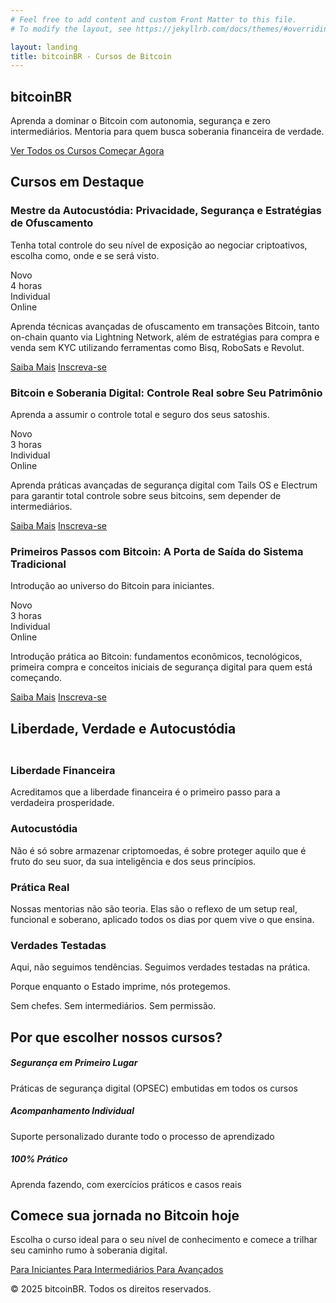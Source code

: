 ```yaml
---
# Feel free to add content and custom Front Matter to this file.
# To modify the layout, see https://jekyllrb.com/docs/themes/#overriding-theme-defaults

layout: landing
title: bitcoinBR - Cursos de Bitcoin
---
```


<!-- Navigation Buttons -->
<div class="position-fixed top-0 end-0 p-3" style="z-index: 1000;">
    <div class="d-flex gap-2">
        <a href="/" class="btn btn-primary rounded-circle" title="Home">
            <i class="bi bi-house-fill"></i>
        </a>
        <a href="/cursos/" class="btn btn-primary rounded-circle" title="Cursos">
            <i class="bi bi-book-fill"></i>
        </a>
        <a href="/contato" class="btn btn-primary rounded-circle" title="Contato">
            <i class="bi bi-envelope-fill"></i>
        </a>
        <a href="/agenda" class="btn btn-primary rounded-circle" title="Agenda">
            <i class="bi bi-calendar-check-fill"></i>
        </a>
        <a href="https://wa.me/5511930501186?text=" class="btn btn-primary rounded-circle" title="WhatsApp" target="_blank" rel="noopener noreferrer">
            <i class="bi bi-whatsapp"></i>
        </a>
    </div>
</div>

<!-- Hero Section -->
<section class="hero">
    <div class="container">
        <div class="row align-items-center">
            <div class="col-lg-8">
                <h1 class="display-4 fw-bold mb-4">bitcoinBR</h1>
                <p class="lead mb-4">Aprenda a dominar o Bitcoin com autonomia, segurança e zero intermediários. Mentoria para quem busca soberania financeira de verdade.</p>
                <div class="d-flex gap-3 justify-content-center">
                    <a href="/cursos/" class="btn btn-light btn-lg">
                        <i class="bi bi-book-fill me-2"></i>Ver Todos os Cursos
                    </a>
                    <a href="/cursos/primeiros-passos/" class="btn btn-outline-light btn-lg">
                        <i class="bi bi-rocket-takeoff-fill me-2"></i>Começar Agora
                    </a>
                </div>
            </div>
        </div>
    </div>
</section>

<!-- Featured Course Section -->
<section class="py-5">
    <div class="container">
        <h2 class="section-title">Cursos em Destaque</h2>
        <div class="row g-4">
            <div class="col-lg-4">
                <div class="card feature-card h-100">
                    <div class="card-body">
                        <div class="d-flex justify-content-between align-items-start mb-3">
                            <div>
                                <h3 class="h4 mb-2">Mestre da Autocustódia: Privacidade, Segurança e Estratégias de Ofuscamento</h3>
                                <p class="text-muted mb-3">Tenha total controle do seu nível de exposição ao negociar criptoativos, escolha como, onde e se será visto.</p>
                            </div>
                            <span class="badge bg-primary">Novo</span>
                        </div>
                        <div class="d-flex gap-3 mb-4">
                            <div class="d-flex align-items-center">
                                <i class="bi bi-clock text-primary me-2"></i>
                                <span>4 horas</span>
                            </div>
                            <div class="d-flex align-items-center">
                                <i class="bi bi-person-check text-primary me-2"></i>
                                <span>Individual</span>
                            </div>
                            <div class="d-flex align-items-center">
                                <i class="bi bi-laptop text-primary me-2"></i>
                                <span>Online</span>
                            </div>
                        </div>
                        <p class="mb-4">Aprenda técnicas avançadas de ofuscamento em transações Bitcoin, tanto on-chain quanto via Lightning Network, além de estratégias para compra e venda sem KYC utilizando ferramentas como Bisq, RoboSats e Revolut.</p>
                        <div class="d-flex gap-2">
                            <a href="/cursos/mestre-autocustodia/" class="btn btn-outline-primary">Saiba Mais</a>
                            <a href="#" class="btn btn-primary" target="_blank" rel="noopener noreferrer">
                                <i class="bi bi-credit-card me-2"></i>Inscreva-se
                            </a>
                        </div>
                    </div>
                </div>
            </div>
            <div class="col-lg-4">
                <div class="card feature-card h-100">
                    <div class="card-body">
                        <div class="d-flex justify-content-between align-items-start mb-3">
                            <div>
                                <h3 class="h4 mb-2">Bitcoin e Soberania Digital: Controle Real sobre Seu Patrimônio</h3>
                                <p class="text-muted mb-3">Aprenda a assumir o controle total e seguro dos seus satoshis.</p>
                            </div>
                            <span class="badge bg-primary">Novo</span>
                        </div>
                        <div class="d-flex gap-3 mb-4">
                            <div class="d-flex align-items-center">
                                <i class="bi bi-clock text-primary me-2"></i>
                                <span>3 horas</span>
                            </div>
                            <div class="d-flex align-items-center">
                                <i class="bi bi-person-check text-primary me-2"></i>
                                <span>Individual</span>
                            </div>
                            <div class="d-flex align-items-center">
                                <i class="bi bi-laptop text-primary me-2"></i>
                                <span>Online</span>
                            </div>
                        </div>
                        <p class="mb-4">Aprenda práticas avançadas de segurança digital com Tails OS e Electrum para garantir total controle sobre seus bitcoins, sem depender de intermediários.</p>
                        <div class="d-flex gap-2">
                            <a href="/cursos/soberania-digital/" class="btn btn-outline-primary">Saiba Mais</a>
                            <a href="https://pay.kiwify.com.br/muDY1bX" class="btn btn-primary" target="_blank" rel="noopener noreferrer">
                                <i class="bi bi-credit-card me-2"></i>Inscreva-se
                            </a>
                        </div>
                    </div>
                </div>
            </div>
            <div class="col-lg-4">
                <div class="card feature-card h-100">
                    <div class="card-body">
                        <div class="d-flex justify-content-between align-items-start mb-3">
                            <div>
                                <h3 class="h4 mb-2">Primeiros Passos com Bitcoin: A Porta de Saída do Sistema Tradicional</h3>
                                <p class="text-muted mb-3">Introdução ao universo do Bitcoin para iniciantes.</p>
                            </div>
                            <span class="badge bg-primary">Novo</span>
                        </div>
                        <div class="d-flex gap-3 mb-4">
                            <div class="d-flex align-items-center">
                                <i class="bi bi-clock text-primary me-2"></i>
                                <span>3 horas</span>
                            </div>
                            <div class="d-flex align-items-center">
                                <i class="bi bi-person-check text-primary me-2"></i>
                                <span>Individual</span>
                            </div>
                            <div class="d-flex align-items-center">
                                <i class="bi bi-laptop text-primary me-2"></i>
                                <span>Online</span>
                            </div>
                        </div>
                        <p class="mb-4">Introdução prática ao Bitcoin: fundamentos econômicos, tecnológicos, primeira compra e conceitos iniciais de segurança digital para quem está começando.</p>
                        <div class="d-flex gap-2">
                            <a href="/cursos/primeiros-passos/" class="btn btn-outline-primary">Saiba Mais</a>
                            <a href="https://pay.kiwify.com.br/eELr40t" class="btn btn-primary" target="_blank" rel="noopener noreferrer">
                                <i class="bi bi-credit-card me-2"></i>Inscreva-se
                            </a>
                        </div>
                    </div>
                </div>
            </div>
        </div>
    </div>
</section>

<!-- Manifesto Section -->
<section class="py-5 bg-dark text-white">
    <div class="container">
        <div class="row justify-content-center">
            <div class="col-lg-10">
                <div class="text-center mb-5">
                    <h2 class="display-4 fw-bold mb-3">Liberdade, Verdade e Autocustódia</h2>
                    <div class="divider mx-auto"></div>
                </div>
                <div class="row g-4">
                    <div class="col-md-6">
                        <div class="manifesto-card p-4 h-100">
                            <div class="d-flex align-items-start mb-3">
                                <i class="bi bi-shield-check text-primary fs-1 me-3"></i>
                                <div>
                                    <h3 class="h4 mb-3">Liberdade Financeira</h3>
                                    <p class="mb-0">Acreditamos que a liberdade financeira é o primeiro passo para a verdadeira prosperidade.</p>
                                </div>
                            </div>
                        </div>
                    </div>
                    <div class="col-md-6">
                        <div class="manifesto-card p-4 h-100">
                            <div class="d-flex align-items-start mb-3">
                                <i class="bi bi-key text-primary fs-1 me-3"></i>
                                <div>
                                    <h3 class="h4 mb-3">Autocustódia</h3>
                                    <p class="mb-0">Não é só sobre armazenar criptomoedas, é sobre proteger aquilo que é fruto do seu suor, da sua inteligência e dos seus princípios.</p>
                                </div>
                            </div>
                        </div>
                    </div>
                    <div class="col-md-6">
                        <div class="manifesto-card p-4 h-100">
                            <div class="d-flex align-items-start mb-3">
                                <i class="bi bi-check-circle text-primary fs-1 me-3"></i>
                                <div>
                                    <h3 class="h4 mb-3">Prática Real</h3>
                                    <p class="mb-0">Nossas mentorias não são teoria. Elas são o reflexo de um setup real, funcional e soberano, aplicado todos os dias por quem vive o que ensina.</p>
                                </div>
                            </div>
                        </div>
                    </div>
                    <div class="col-md-6">
                        <div class="manifesto-card p-4 h-100">
                            <div class="d-flex align-items-start mb-3">
                                <i class="bi bi-lightning text-primary fs-1 me-3"></i>
                                <div>
                                    <h3 class="h4 mb-3">Verdades Testadas</h3>
                                    <p class="mb-0">Aqui, não seguimos tendências. Seguimos verdades testadas na prática.</p>
                                </div>
                            </div>
                        </div>
                    </div>
                </div>
                <div class="text-center mt-5">
                    <div class="manifesto-highlight p-4 rounded">
                        <p class="display-6 fw-bold text-primary mb-3">Porque enquanto o Estado imprime, nós protegemos.</p>
                        <p class="lead mb-0">Sem chefes. Sem intermediários. Sem permissão.</p>
                    </div>
                </div>
            </div>
        </div>
    </div>
</section>

<style>
.manifesto-card {
    background: rgba(255, 255, 255, 0.05);
    border-radius: 1rem;
    transition: transform 0.3s ease, background-color 0.3s ease;
}

.manifesto-card:hover {
    transform: translateY(-5px);
    background: rgba(255, 255, 255, 0.1);
}

.manifesto-highlight {
    background: rgba(var(--bs-primary-rgb), 0.1);
    border: 1px solid rgba(var(--bs-primary-rgb), 0.2);
}

.divider {
    width: 100px;
    height: 4px;
    background: var(--bs-primary);
    border-radius: 2px;
}
</style>

<!-- Why Choose Us Section -->
<section class="py-5 bg-light">
    <div class="container">
        <h2 class="section-title text-center">Por que escolher nossos cursos?</h2>
        <div class="row g-4">
            <div class="col-md-4">
                <div class="card feature-card h-100">
                    <div class="card-body text-center">
                        <i class="bi bi-shield-check display-4 text-primary mb-3"></i>
                        <h5>Segurança em Primeiro Lugar</h5>
                        <p>Práticas de segurança digital (OPSEC) embutidas em todos os cursos</p>
                    </div>
                </div>
            </div>
            <div class="col-md-4">
                <div class="card feature-card h-100">
                    <div class="card-body text-center">
                        <i class="bi bi-person-check display-4 text-primary mb-3"></i>
                        <h5>Acompanhamento Individual</h5>
                        <p>Suporte personalizado durante todo o processo de aprendizado</p>
                    </div>
                </div>
            </div>
            <div class="col-md-4">
                <div class="card feature-card h-100">
                    <div class="card-body text-center">
                        <i class="bi bi-laptop display-4 text-primary mb-3"></i>
                        <h5>100% Prático</h5>
                        <p>Aprenda fazendo, com exercícios práticos e casos reais</p>
                    </div>
                </div>
            </div>
        </div>
    </div>
</section>

<!-- CTA Section -->
<section class="py-5 bg-primary text-white">
    <div class="container text-center">
        <h2 class="mb-4">Comece sua jornada no Bitcoin hoje</h2>
        <p class="lead mb-4">Escolha o curso ideal para o seu nível de conhecimento e comece a trilhar seu caminho rumo à soberania digital.</p>
        <div class="d-flex justify-content-center gap-3 flex-wrap">
            <a href="/cursos/primeiros-passos/" class="btn btn-light btn-lg">
                <i class="bi bi-1-circle me-2"></i>Para Iniciantes
            </a>
            <a href="/cursos/soberania-digital/" class="btn btn-light btn-lg">
                <i class="bi bi-2-circle me-2"></i>Para Intermediários
            </a>
            <a href="/cursos/mestre-autocustodia/" class="btn btn-light btn-lg">
                <i class="bi bi-3-circle me-2"></i>Para Avançados
            </a>
        </div>
    </div>
</section>

<!-- Footer -->
<footer class="py-4 bg-dark text-white">
    <div class="container text-center">
        <p class="mb-0">© 2025 bitcoinBR. Todos os direitos reservados.</p>
    </div>
</footer>
